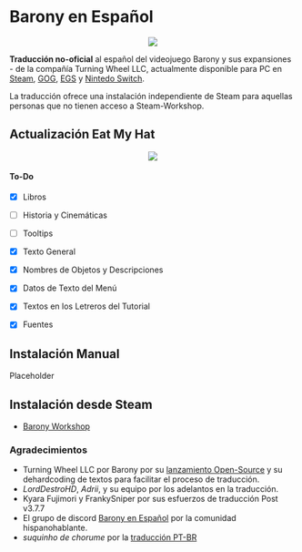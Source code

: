  # Barony en Español

<p align="center">
  <img src="https://i.postimg.cc/tCXPK436/logo.jpg"/>
</p>

**Traducción no-oficial** al español del videojuego Barony y sus expansiones - de la compañía Turning Wheel LLC, actualmente disponible para PC en [Steam](https://store.steampowered.com/app/371970/Barony/), [GOG](https://www.gog.com/game/barony_cursed_edition), [EGS](https://www.epicgames.com/store/en-US/p/barony) y [Nintedo Switch](https://www.nintendo.com/us/store/products/barony-switch/).

La traducción ofrece una instalación independiente de Steam para aquellas personas que no tienen acceso a Steam-Workshop.

## Actualización Eat My Hat

<p align="center">
  <img src="https://images.squarespace-cdn.com/content/v1/64409ed03c29a863fc1d0bdf/2a03bd65-0ed7-4228-a540-f579df404e84/EatMyHat.png?format=2500w"/>
</p>

#### To-Do
- [x] Libros
- [ ] Historia y Cinemáticas
- [ ] Tooltips
- [x] Texto General
- [x] Nombres de Objetos y Descripciones
- [x] Datos de Texto del Menú
- [x] Textos en los Letreros del Tutorial
- [x] Fuentes


##  Instalación Manual

Placeholder



## Instalación desde Steam
- [Barony Workshop](https://steamcommunity.com/sharedfiles/filedetails/?id=2707610137)


### Agradecimientos
* Turning Wheel LLC por Barony por su [lanzamiento Open-Source](https://github.com/TurningWheel/Barony) y su dehardcoding de textos para facilitar el proceso de traducción.
* _LordDestroHD_, _Adrii_,  y su equipo por los adelantos en la traducción.
* Kyara Fujimori y FrankySniper por sus esfuerzos de traducción Post v3.7.7 
* El grupo de discord [Barony en Español](https://discord.gg/SqZTwQV) por la comunidad hispanohablante.
* _suquinho de chorume_ por la [traducción PT-BR](https://steamcommunity.com/sharedfiles/filedetails/?id=2613956785)



 